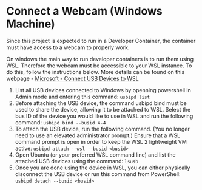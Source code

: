 # Connect a Webcam (Windows Machine)
Since this project is expected to run in a Developer Container, the container must have access to a webcam to properly work.

On windows the main way to run developer containers is to run them using WSL. Therefore the webcam must be accessible to your WSL instance. To do this, follow the instructions below. More details can be found on this webpage - [Microsoft - Connect USB Devices to WSL](https://learn.microsoft.com/en-us/windows/wsl/connect-usb#attach-a-usb-device)

1. List all USB devices connected to Windows by openning powershell in Admin mode and entering this command:
  ```usbipd list```
2. Before attaching the USB device, the command usbipd bind must be used to share the device, allowing it to be attached to WSL. Select the bus ID of the device you would like to use in WSL and run the following command:
  ```usbipd bind --busid 4-4```
3. To attach the USB device, run the following command. (You no longer need to use an elevated administrator prompt.) Ensure that a WSL command prompt is open in order to keep the WSL 2 lightweight VM active: 
  ```usbipd attach --wsl --busid <busid>```
4. Open Ubuntu (or your preferred WSL command line) and list the attached USB devices using the command:
  ```lsusb```
5. Once you are done using the device in WSL, you can either physically disconnect the USB device or run this command from PowerShell:
  ```usbipd detach --busid <busid>```